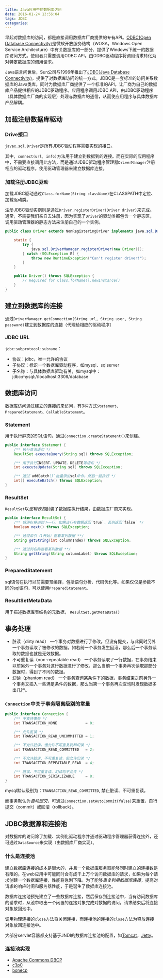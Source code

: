 ```yaml
---
title: Java应用中的数据库访问
date: 2016-01-24 13:56:04
tags: JDBC
categories:
---
```



早起对数据库的访问，都是直接调用数据库厂商提供的专有API。[ODBC(Open Database Connectivity)](https://zh.wikipedia.org/zh-cn/ODBC)是微软开放服务结构（WOSA，Windows Open Service Architecture）中有关数据库的一部分，提供了Windows下统一的数据库访问方式。使用者只需要调用ODBC API，由ODBC驱动程序将调用请求转化为对特定数据库的调用请求。

Java语言问世后，Sun公司与1996年推出了[JDBC(Java Database Connectivity)](https://zh.wikipedia.org/zh-cn/Java%E6%95%B0%E6%8D%AE%E5%BA%93%E8%BF%9E%E6%8E%A5)，提供了对数据库访问的统一方式。JDBC是一套标准的访问关系数据库的Java类库，同时为数据库厂商提供了一个标准的API，让厂商为自己的数据库产品提供相应的JDBC驱动程序。应用程序调用JDBC API，由JDBC驱动程序（具体数据库厂商的实现层）处理与数据库的通信，从而使应用程序与具体数据库产品解耦。

<!-- more -->

## 加载注册数据库驱动

### Drive接口

`javax.sql.Driver`是所有JDBC驱动程序需要实现的接口。

其中，`connect(url, info)`方法用于建立到数据到的连接。而在实际的应用程序中，不需要直接调用此方法，而是通过JDBC驱动程序管理器`DriverManager`注册相应的驱动程序，使用驱动管理器来建立数据库连接。

### 加载注册JDBC驱动

加载JDBC驱动通过`Class.forName(String className)`在CLASSPATH中定位、加载驱动类。

注册JDBC驱动实例则是通过`Driver.registerDriver(Driver driver)`来完成。通常，不需要我们亲自去注册，因为实现了`Driver`的驱动类都包含一个静态区，调用驱动管理器的静态方法来注册自己的一个实例。

``` java
public class Driver extends NonRegisteringDriver implements java.sql.Driver {

    static {
        try {
            java.sql.DriverManager.registerDriver(new Driver());
        } catch (SQLException E) {
            throw new RuntimeException("Can't register driver!");
        }
    }

    public Driver() throws SQLException {
        // Required for Class.forName().newInstance()
    }
}
```

## 建立到数据库的连接

通过`DriverManager.getConnection(String url, String user, String password)`建立到数据库的连接（代理给相应的驱动程序）

### JDBC URL

`jdbc:subprotocol:subname`：

* 协议：jdbc，唯一允许的协议
* 子协议：标识一个数据库驱动程序，如mysql、sqlserver
* 子名称：与具体数据库驱动有关，如mysql中：jdbc:mysql://localhost:3306/database

## 数据库访问

数据库访问通过建立的连接的来访问，有3种方式`Statement`、`PreparedStatement`、`CallableStatement`。

### Statement

用于执行静态的SQL语句，通过`Connection.createStatement()`来创建。

``` java
public interface Statement {
    /** 执行查询语句 */
    ResultSet executeQuery(String sql) throws SQLException;

    /** 用于执行INSERT、UPDATE、DELETE等语句 */
    int executeUpdate(String sql) throws SQLException;

    /** 通过`addBatch()`批量添加sql命令，然后一起执行 */
    int[] executeBatch() throws SQLException;
}
```

### ResultSet

`ResultSet`以*逻辑表格*封装了数据库执行结果，由数据库厂商来实现。

``` java
public interface ResultSet {
    /** 将游标移动到下一行，如果该行有数据返回`true`，否则返回`false` */
    boolean next() throws SQLException;

    /** 通过索引（1开始）查看某列数据 **/
    String getString(int columnIndex) throws SQLException;

    /** 通过列名称查看某列数据 **/
    String getString(String columnLabel) throws SQLException;
}
```

### PreparedStatement

sql语句在执行以前需要预编译，包括语句分析、代码优化等。如果仅仅是参数不同的sql语句，可以使用`PreparedStatement`。

### ResultSetMetaData

用于描述数据库表结构的元数据， `ResultSet.getMetaData()`

## 事务处理

* 脏读（dirty read）
  一个事务对数据进行了修改，但没有提交，与此同时另外一个事务读取了被修改的数据。如若前一个事务发生回滚，那么后一个事务读取的数据也就是无效数据。
* 不可重复读（non-repeatable read）
  一个事务读取了一行数据，在事务结束以前另外一个事务对这行数据进行了修改，那么当前一个事务再次读取那部分数据时，得到了不同的数据。
* 幻读（phantom read）
  一个事务查询某条件下的数据，事务结束之前另外一个事务又插入一些满足条件的数据，那么当第一个事务再次查询时发现数据多出几行。

### `Connection`中关于事务隔离级别的常量

``` java
public interface Connection {
    /** 不支持事务 */
    int TRANSACTION_NONE             = 0;

    /** 允许脏读 */
    int TRANSACTION_READ_UNCOMMITTED = 1;

    /** 不允许脏读，但允许不可重复我和幻读 */
    int TRANSACTION_READ_COMMITTED   = 2;

    /** 不允许脏读、不可重复读，但允许幻读 */
    int TRANSACTION_REPEATABLE_READ  = 4;

    /** 脏读、不可重复读、幻读均不允许 */
    int TRANSACTION_SERIALIZABLE     = 8;
}
```

mysql默认级别为：`TRANSACTION_READ_COMMITTED`, 禁止脏读、不可重复读。

而事务默认为*自动提交*，可通过`Connection.setAutoCommit(false)`来重置，自行提交（commit）或回滚（rollback）。

## JDBC数据源和连接池

对数据库的访问除了加载、实例化驱动程序并通过驱动程序管理器获得连接外，还可通过`DataSource`来实现（由数据库厂商实现）。

### 什么是连接池

建立数据库连接的成本是很大的，并且一个数据库服务器能够同时建立的连接数是有限的。在web应用中可能同时会有成千上万个访问数据库的请求，如果为每个请求创建一个数据库连接，性能将急剧下降。为了能够*重复利用数据库连接*，提高对请求的响应时间和服务器性能，于是诞生了数据库连接池。

数据库连接池预先建立了一些数据库连接，然后保存到连接池中，当有访问数据库的请求时，从池中取出一个闲置的连接对象完成对数据的访问，请求结束后将连接对象放回池中。

调用物理连接的`close`方法将关闭连接，而连接池的连接的`close`方法为释放连接对象放回连接池中。

大部分servlet容器都支持基于JNDI的数据库连接池的配置，如[Tomcat](http://tomcat.apache.org/tomcat-9.0-doc/jndi-datasource-examples-howto.html)，[Jetty](http://www.eclipse.org/jetty/documentation/current/jndi-datasource-examples.html)。

### 连接池实现

* [Apache Commons DBCP](http://commons.apache.org/proper/commons-dbcp/)
* [c3p0](http://sourceforge.net/projects/c3p0/)
* [bonecp](https://github.com/wwadge/bonecp)


